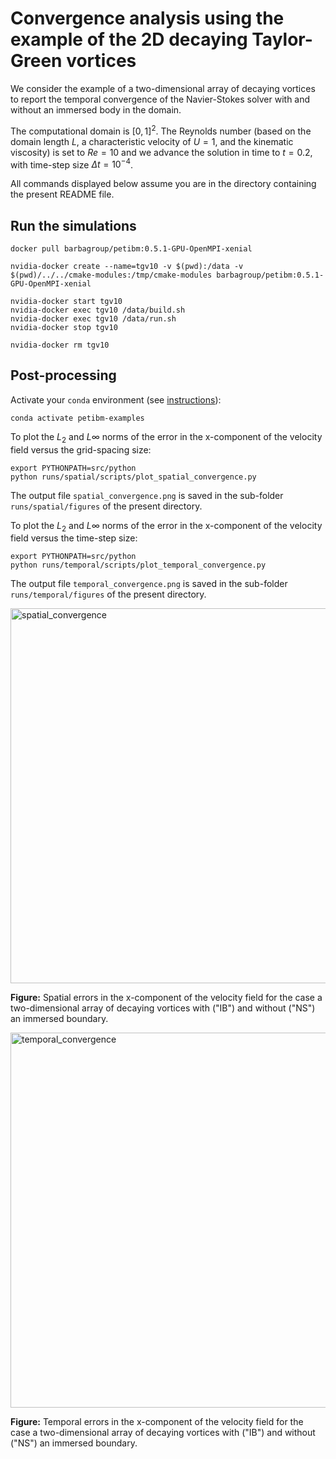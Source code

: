 # Convergence analysis using the example of the 2D decaying Taylor-Green vortices

We consider the example of a two-dimensional array of decaying vortices to report the temporal convergence of the Navier-Stokes solver with and without an immersed body in the domain.

The computational domain is $\left[ 0, 1 \right]^2$.
The Reynolds number (based on the domain length $L$, a characteristic velocity of $U = 1$, and the kinematic viscosity) is set to $Re = 10$ and we advance the solution in time to $t = 0.2$, with time-step size $\Delta t = 10^{-4}$.

All commands displayed below assume you are in the directory containing the present README file.

## Run the simulations

```shell
docker pull barbagroup/petibm:0.5.1-GPU-OpenMPI-xenial

nvidia-docker create --name=tgv10 -v $(pwd):/data -v $(pwd)/../../cmake-modules:/tmp/cmake-modules barbagroup/petibm:0.5.1-GPU-OpenMPI-xenial

nvidia-docker start tgv10
nvidia-docker exec tgv10 /data/build.sh
nvidia-docker exec tgv10 /data/run.sh
nvidia-docker stop tgv10

nvidia-docker rm tgv10
```

## Post-processing

Activate your `conda` environment (see [instructions](../../README.md)):

```shell
conda activate petibm-examples
```

To plot the $L_2$ and $L\infty$ norms of the error in the x-component of the velocity field versus the grid-spacing size:

```shell
export PYTHONPATH=src/python
python runs/spatial/scripts/plot_spatial_convergence.py
```

The output file `spatial_convergence.png` is saved in the sub-folder `runs/spatial/figures` of the present directory.

To plot the $L_2$ and $L\infty$ norms of the error in the x-component of the velocity field versus the time-step size:

```shell
export PYTHONPATH=src/python
python runs/temporal/scripts/plot_temporal_convergence.py
```

The output file `temporal_convergence.png` is saved in the sub-folder `runs/temporal/figures` of the present directory.

<img src="runs/spatial/figures/spatial_convergence.png" alt="spatial_convergence" width="600">

**Figure:** Spatial errors in the x-component of the velocity field for the case a two-dimensional array of decaying vortices with ("IB") and without ("NS") an immersed boundary.

<img src="runs/temporal/figures/temporal_convergence.png" alt="temporal_convergence" width="600">

**Figure:** Temporal errors in the x-component of the velocity field for the case a two-dimensional array of decaying vortices with ("IB") and without ("NS") an immersed boundary.
